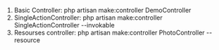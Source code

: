 <!-- Controllers -->
1. Basic Controller: php artisan make:controller DemoController
2. SingleActionController: php artisan make:controller SingleActionController --invokable
3. Resourses controller: php artisan make:controller PhotoController --resource

